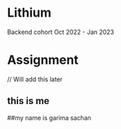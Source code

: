 # Lithium
Backend cohort Oct 2022 - Jan 2023


# Assignment
// Will add this later

 ## this is me

##my name is garima sachan